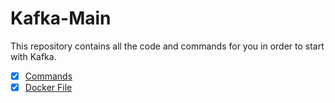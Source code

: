 # Kafka-Main

This repository contains all the code and commands for you in order to start with Kafka.

- [x] [Commands](commands.md)
- [x] [Docker File](docker-compose.yml)
